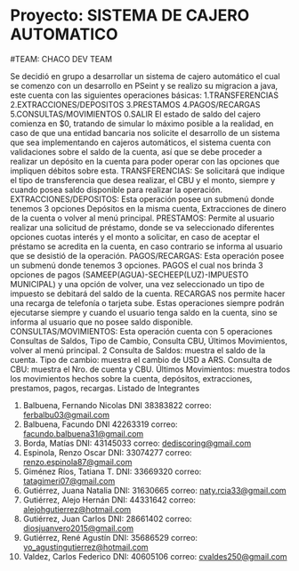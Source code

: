 #                                                     Proyecto: SISTEMA DE CAJERO AUTOMATICO

#TEAM: CHACO DEV TEAM

Se decidió en grupo a desarrollar un sistema de cajero automático el cual se comenzo con 
un desarrollo en PSeint y se realizo su migracion a java, este cuenta con las siguientes operaciones básicas:
1.TRANSFERENCIAS
2.EXTRACCIONES/DEPOSITOS
3.PRESTAMOS
4.PAGOS/RECARGAS
5.CONSULTAS/MOVIMIENTOS
0.SALIR
El estado de saldo del cajero comienza en $0, tratando de simular lo máximo posible a la
realidad, en caso de que una entidad bancaria nos solicite el desarrollo de un sistema que
sea implementando en cajeros automáticos, el sistema cuenta con validaciones sobre el
saldo de la cuenta, así que se debe proceder a realizar un depósito en la cuenta para poder
operar con las opciones que impliquen débitos sobre esta.
TRANSFERENCIAS: Se solicitará que indique el tipo de transferencia que desea realizar, el
CBU y el monto, siempre y cuando posea saldo disponible para realizar la operación.
EXTRACCIONES/DEPOSITOS: Esta operación posee un submenú donde tenemos 3 opciones
Depósitos en la misma cuenta, Extracciones de dinero de la cuenta o volver al menú
principal.
PRESTAMOS: Permite al usuario realizar una solicitud de préstamo, donde se va
seleccionado diferentes opciones cuotas interés y el monto a solicitar, en caso de aceptar el
préstamo se acredita en la cuenta, en caso contrario se informa al usuario que se desistió
de la operación.
PAGOS/RECARGAS: Esta operación posee un submenú donde tenemos 3 opciones. PAGOS
el cual nos brinda 3 opciones de pagos (SAMEEP(AGUA)-SECHEEP(LUZ)-IMPUESTO
MUNICIPAL) y una opción de volver, una vez seleccionado un tipo de impuesto se debitará
del saldo de la cuenta. RECARGAS nos permite hacer una recarga de telefonía o tarjeta
sube. Estas operaciones siempre podrán ejecutarse siempre y cuando el usuario tenga
saldo en la cuenta, sino se informa al usuario que no posee saldo disponible.
CONSULTAS/MOVIMIENTOS: Esta operación cuenta con 5 operaciones Consultas de Saldos,
Tipo de Cambio, Consulta CBU, Últimos Movimientos, volver al menú principal.
2
Consulta de Saldos: muestra el saldo de la cuenta.
Tipo de cambio: muestra el cambio de USD a ARS.
Consulta de CBU: muestra el Nro. de cuenta y CBU.
Últimos Movimientos: muestra todos los movimientos hechos sobre la cuenta, depósitos,
extracciones, prestamos, pagos, recargas.
Listado de Integrantes
1. Balbuena, Fernando Nicolas DNI 38383822 correo: ferbalbu03@gmail.com
2. Balbuena, Facundo DNI 42263319 correo: facundo.balbuena31@gmail.com
3. Borda, Matías DNI: 43145033 correo: dediscoring@gmail.com
4. Espinola, Renzo Oscar DNI: 33074277 correo: renzo.espinola87@gmail.com
5. Giménez Ríos, Tatiana T. DNI: 33669320 correo: tatagimeri07@gmail.com
6. Gutiérrez, Juana Natalia DNI: 31630665 correo: naty.rcia33@gmail.com
7. Gutiérrez, Alejo Hernán DNI: 44331642 correo: alejohgutierrez@hotmail.com
8. Gutiérrez, Juan Carlos DNI: 28661402 correo: diosjuanvero2015@gmail.com
9. Gutiérrez, René Agustín DNI: 35686529 correo: yo_agustingutierrez@hotmail.com
10. Valdez, Carlos Federico DNI: 40605106 correo: cvaldes250@gmail.com
